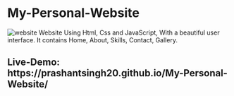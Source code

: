 # My-Personal-Website
 ![website](https://user-images.githubusercontent.com/68744875/121027674-c8b8be00-c7c4-11eb-8179-faa6fb6c90e6.PNG) 
Website Using Html, Css and JavaScript, With a beautiful user interface. It contains Home, About, Skills, Contact, Gallery.
<h2>Live-Demo: https://prashantsingh20.github.io/My-Personal-Website/</h2>
